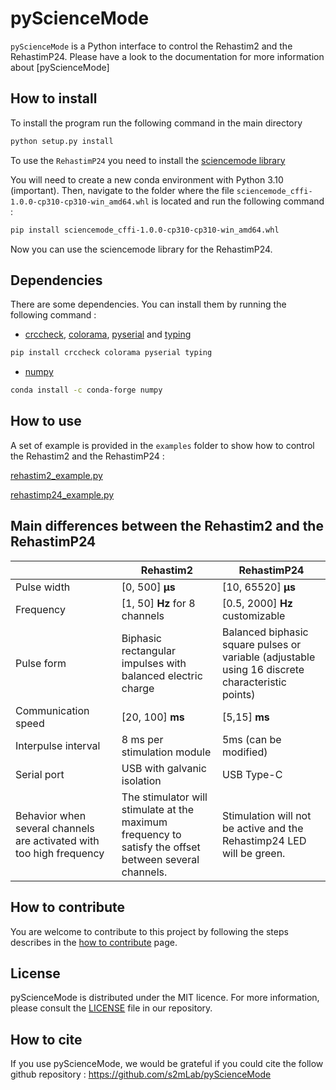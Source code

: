 # pyScienceMode
`pyScienceMode` is a Python interface to control the Rehastim2 and the RehastimP24. 
Please have a look to the documentation for more information about [pyScienceMode]
## How to install
To install the program run the following command in the main directory 

```bash
python setup.py install
```
To use the `RehastimP24` you need to install the [sciencemode library](.\sciencemode_cffi-1.0.0-cp310-cp310-win_amd64.whl)


You will need to create a new conda environment with Python 3.10 (important).
Then, navigate to the folder where the file `sciencemode_cffi-1.0.0-cp310-cp310-win_amd64.whl` is located 
and run the following command :
```bash
pip install sciencemode_cffi-1.0.0-cp310-cp310-win_amd64.whl
```
Now you can use the sciencemode library for the RehastimP24.

## Dependencies
There are some dependencies. You can install them by running the following command :

- [crccheck](https://pypi.org/project/crccheck/), [colorama](https://pypi.org/project/colorama/), [pyserial](https://pypi.org/project/pyserial/) and [typing](https://pypi.org/project/typing/)
```bash
pip install crccheck colorama pyserial typing
```
- [numpy](https://anaconda.org/conda-forge/numpy)
```bash
conda install -c conda-forge numpy
```


## How to use
A set of example is provided in the `examples` folder to show how to control the Rehastim2 and the RehastimP24 :

[rehastim2_example.py](https://github.com/s2mLab/pyScienceMode/blob/a98becb49be6120482d7a6936d8f03b6574e5eae/examples/rehastim2_example.py) 

[rehastimp24_example.py](https://github.com/s2mLab/pyScienceMode/blob/a98becb49be6120482d7a6936d8f03b6574e5eae/examples/rehastimp24_example.py) 

## Main differences between the Rehastim2 and the RehastimP24

|                                                                      | Rehastim2                                                                                              | RehastimP24                                                                                      |
|----------------------------------------------------------------------|--------------------------------------------------------------------------------------------------------|--------------------------------------------------------------------------------------------------|
| Pulse width                                                          | [0, 500] **μs**                                                                                        | [10, 65520] **μs**                                                                               |
| Frequency                                                            | [1, 50] **Hz** for 8 channels                                                                          | [0.5, 2000] **Hz** customizable                                                                  | 
| Pulse form                                                           | Biphasic rectangular impulses with balanced electric charge                                            | Balanced biphasic square pulses or variable (adjustable using 16 discrete characteristic points) |
| Communication speed                                                  | [20, 100] **ms**                                                                                       | [5,15] **ms**                                                                                    | 
| Interpulse interval                                                  | 8 ms per stimulation module                                                                            | 5ms (can be modified)                                                                            | 
| Serial port                                                          | USB with galvanic isolation                                                                            | USB Type-C                                                                                       |
| Behavior when several channels are activated with too high frequency | The stimulator will stimulate at the maximum frequency to satisfy the offset between several channels. | Stimulation will not be active and the Rehastimp24 LED will be green.                            |

## How to contribute
You are welcome to contribute to this project by following the steps describes in the 
[how to contribute](Docs/contributing.rst) page.

## License
pyScienceMode is distributed under the MIT licence. For more information, please consult the [LICENSE](./LICENSE) file in our repository.

## How to cite
If you use pyScienceMode, we would be grateful if you could cite the follow github repository : https://github.com/s2mLab/pyScienceMode

